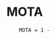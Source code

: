 <!--
 FileName:      metrics
 Author:        8ucchiman
 CreatedDate:   2023-08-01 14:05:26
 LastModified:  2023-01-25 10:56:12 +0900
 Reference:     8ucchiman.jp
 Description:   ---
-->


# MOTA

```
    MOTA = 1 - 
```
